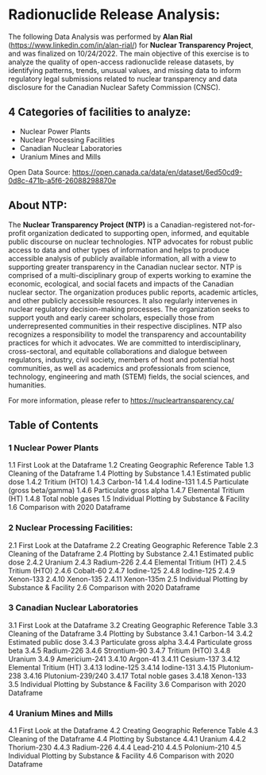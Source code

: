 # Radionuclide Release Analysis:

The following Data Analysis was performed by **Alan Rial** (https://www.linkedin.com/in/alan-rial/) for **Nuclear Transparency Project**, and was finalized on 10/24/2022. The main objective of this exercise is to analyze the quality of open-access radionuclide release datasets, by identifying patterns, trends, unusual values, and missing data to inform regulatory legal submissions related to nuclear transparency and data disclosure for the Canadian Nuclear Safety Commission (CNSC).

## 4 Categories of facilities to analyze:

- Nuclear Power Plants
- Nuclear Processing Facilities
- Canadian Nuclear Laboratories
- Uranium Mines and Mills

Open Data Source: https://open.canada.ca/data/en/dataset/6ed50cd9-0d8c-471b-a5f6-26088298870e

## About NTP:

The **Nuclear Transparency Project (NTP)** is a Canadian-registered not-for-profit organization dedicated to supporting open, informed, and equitable public discourse on nuclear technologies. NTP advocates for robust public access to data and other types of information and helps to produce accessible analysis of publicly available information, all with a view to supporting greater transparency in the Canadian nuclear sector. NTP is comprised of a multi-disciplinary group of experts working to examine the economic, ecological, and social facets and impacts of the Canadian nuclear sector. The organization produces public reports, academic articles, and other publicly accessible resources. It also regularly intervenes in nuclear regulatory decision-making processes. The organization seeks to support youth and early career scholars, especially those from underrepresented communities in their respective disciplines. NTP also recognizes a responsibility to model the transparency and accountability practices for which it advocates. We are committed to interdisciplinary, cross-sectoral, and equitable collaborations and dialogue between regulators, industry, civil society, members of host and potential host communities, as well as academics and professionals from science, technology, engineering and math (STEM) fields, the social sciences, and humanities.

For more information, please refer to https://nucleartransparency.ca/

## Table of Contents
### 1  Nuclear Power Plants
  1.1  First Look at the Dataframe
  1.2  Creating Geographic Reference Table
  1.3  Cleaning of the Dataframe
1.4  Plotting by Substance
1.4.1  Estimated public dose
1.4.2  Tritium (HTO)
1.4.3  Carbon-14
1.4.4  Iodine-131
1.4.5  Particulate (gross beta/gamma)
1.4.6  Particulate gross alpha
1.4.7  Elemental Tritium (HT)
1.4.8  Total noble gases
1.5  Individual Plotting by Substance & Facility
1.6  Comparison with 2020 Dataframe
### 2  Nuclear Processing Facilities:
2.1  First Look at the Dataframe
2.2  Creating Geographic Reference Table
2.3  Cleaning of the Dataframe
2.4  Plotting by Substance
2.4.1  Estimated public dose
2.4.2  Uranium
2.4.3  Radium-226
2.4.4  Elemental Tritium (HT)
2.4.5  Tritium (HTO)
2.4.6  Cobalt-60
2.4.7  Iodine-125
2.4.8  Iodine-125
2.4.9  Xenon-133
2.4.10  Xenon-135
2.4.11  Xenon-135m
2.5  Individual Plotting by Substance & Facility
2.6  Comparison with 2020 Dataframe
### 3  Canadian Nuclear Laboratories
3.1  First Look at the Dataframe
3.2  Creating Geographic Reference Table
3.3  Cleaning of the Dataframe
3.4  Plotting by Substance
3.4.1  Carbon-14
3.4.2  Estimated public dose
3.4.3  Particulate gross alpha
3.4.4  Particulate gross beta
3.4.5  Radium-226
3.4.6  Strontium-90
3.4.7  Tritium (HTO)
3.4.8  Uranium
3.4.9  Americium-241
3.4.10  Argon-41
3.4.11  Cesium-137
3.4.12  Elemental Tritium (HT)
3.4.13  Iodine-125
3.4.14  Iodine-131
3.4.15  Plutonium-238
3.4.16  Plutonium-239/240
3.4.17  Total noble gases
3.4.18  Xenon-133
3.5  Individual Plotting by Substance & Facility
3.6  Comparison with 2020 Dataframe
### 4  Uranium Mines and Mills
4.1  First Look at the Dataframe
4.2  Creating Geographic Reference Table
4.3  Cleaning of the Dataframe
4.4  Plotting by Substance
4.4.1  Uranium
4.4.2  Thorium-230
4.4.3  Radium-226
4.4.4  Lead-210
4.4.5  Polonium-210
4.5  Individual Plotting by Substance & Facility
4.6  Comparison with 2020 Dataframe
